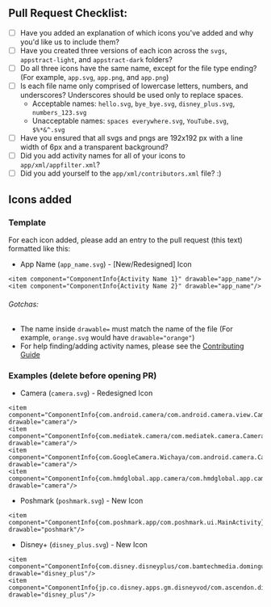 ## Pull Request Checklist:

* [ ] Have you added an explanation of which icons you've added and why you'd like us to include them?
* [ ] Have you created three versions of each icon across the `svgs`, `appstract-light`, and `appstract-dark` folders?
* [ ] Do all three icons have the same name, except for the file type ending? (For example, `app.svg`, `app.png`, and `app.png`)
* [ ] Is each file name only comprised of lowercase letters, numbers, and underscores? Underscores should be used only to replace spaces.
    - Acceptable names: `hello.svg`, `bye_bye.svg`, `disney_plus.svg`, `numbers_123.svg`
    - Unacceptable names: `spaces everywhere.svg`, `YouTube.svg`, `$%*&^.svg`
* [ ] Have you ensured that all svgs and pngs are 192x192 px with a line width of 6px and a transparent background?
* [ ] Did you add activity names for all of your icons to `app/xml/appfilter.xml`?
* [ ] Did you add yourself to the `app/xml/contributors.xml` file? :)

## Icons added

### Template

For each icon added, please add an entry to the pull request (this text) formatted like this:

* App Name (`app_name.svg`) - [New/Redesigned] Icon
```
<item component="ComponentInfo{Activity Name 1}" drawable="app_name"/>
<item component="ComponentInfo{Activity Name 2}" drawable="app_name"/>
```

###### Gotchas:
- The name inside `drawable=` must match the name of the file (For example, `orange.svg` would have `drawable="orange"`)
- For help finding/adding activity names, please see the [Contributing Guide](https://github.com/mirrorkeydev/Appstract/blob/master/CONTRIBUTING.md#activity-names)

### Examples (delete before opening PR)

* Camera (`camera.svg`) - Redesigned Icon
```
<item component="ComponentInfo{com.android.camera/com.android.camera.view.CameraActivity}" drawable="camera"/>
<item component="ComponentInfo{com.mediatek.camera/com.mediatek.camera.CameraLauncher}" drawable="camera"/>
<item component="ComponentInfo{com.GoogleCamera.Wichaya/com.android.camera.CameraLauncher}" drawable="camera"/>
<item component="ComponentInfo{com.hmdglobal.app.camera/com.hmdglobal.app.camera.GuideActivity}" drawable="camera"/>
```

* Poshmark (`poshmark.svg`) - New Icon
```
<item component="ComponentInfo{com.poshmark.app/com.poshmark.ui.MainActivity}" drawable="poshmark"/>
```

* Disney+ (`disney_plus.svg`) - New Icon 
```
<item component="ComponentInfo{com.disney.disneyplus/com.bamtechmedia.dominguez.main.MainActivity}" drawable="disney_plus"/>
<item component="ComponentInfo{jp.co.disney.apps.gm.disneyvod/com.ascendon.disney.activity.DJLoaderActivity}" drawable="disney_plus"/>
```
